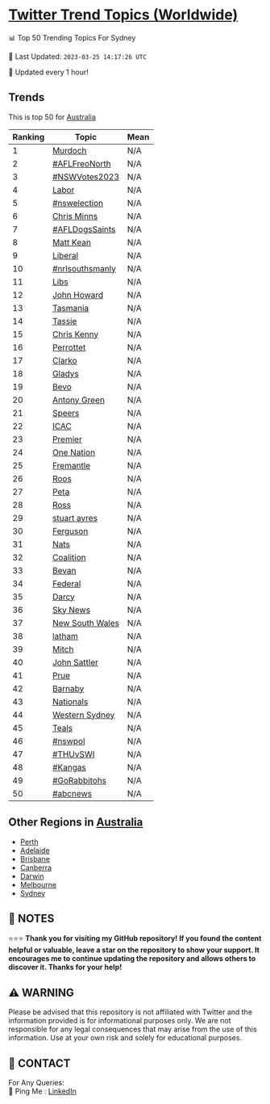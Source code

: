 [Twitter Trend Topics (Worldwide)](https://github.com/ErcinDedeoglu/Twitter-Trend-Topics)
==========


📊 Top 50 Trending Topics For Sydney

📆 Last Updated: `2023-03-25 14:17:26 UTC`

🔧 Updated every 1 hour!


## Trends

This is top 50 for [Australia](</Australia>)

| Ranking | Topic | Mean |
| ------- | ------------ | ------------ |
| 1 | [Murdoch](http://twitter.com/search?q=Murdoch) | N/A |
| 2 | [#AFLFreoNorth](http://twitter.com/search?q=%23AFLFreoNorth) | N/A |
| 3 | [#NSWVotes2023](http://twitter.com/search?q=%23NSWVotes2023) | N/A |
| 4 | [Labor](http://twitter.com/search?q=Labor) | N/A |
| 5 | [#nswelection](http://twitter.com/search?q=%23nswelection) | N/A |
| 6 | [Chris Minns](http://twitter.com/search?q=Chris+Minns) | N/A |
| 7 | [#AFLDogsSaints](http://twitter.com/search?q=%23AFLDogsSaints) | N/A |
| 8 | [Matt Kean](http://twitter.com/search?q=Matt+Kean) | N/A |
| 9 | [Liberal](http://twitter.com/search?q=Liberal) | N/A |
| 10 | [#nrlsouthsmanly](http://twitter.com/search?q=%23nrlsouthsmanly) | N/A |
| 11 | [Libs](http://twitter.com/search?q=Libs) | N/A |
| 12 | [John Howard](http://twitter.com/search?q=John+Howard) | N/A |
| 13 | [Tasmania](http://twitter.com/search?q=Tasmania) | N/A |
| 14 | [Tassie](http://twitter.com/search?q=Tassie) | N/A |
| 15 | [Chris Kenny](http://twitter.com/search?q=Chris+Kenny) | N/A |
| 16 | [Perrottet](http://twitter.com/search?q=Perrottet) | N/A |
| 17 | [Clarko](http://twitter.com/search?q=Clarko) | N/A |
| 18 | [Gladys](http://twitter.com/search?q=Gladys) | N/A |
| 19 | [Bevo](http://twitter.com/search?q=Bevo) | N/A |
| 20 | [Antony Green](http://twitter.com/search?q=Antony+Green) | N/A |
| 21 | [Speers](http://twitter.com/search?q=Speers) | N/A |
| 22 | [ICAC](http://twitter.com/search?q=ICAC) | N/A |
| 23 | [Premier](http://twitter.com/search?q=Premier) | N/A |
| 24 | [One Nation](http://twitter.com/search?q=One+Nation) | N/A |
| 25 | [Fremantle](http://twitter.com/search?q=Fremantle) | N/A |
| 26 | [Roos](http://twitter.com/search?q=Roos) | N/A |
| 27 | [Peta](http://twitter.com/search?q=Peta) | N/A |
| 28 | [Ross](http://twitter.com/search?q=Ross) | N/A |
| 29 | [stuart ayres](http://twitter.com/search?q=stuart+ayres) | N/A |
| 30 | [Ferguson](http://twitter.com/search?q=Ferguson) | N/A |
| 31 | [Nats](http://twitter.com/search?q=Nats) | N/A |
| 32 | [Coalition](http://twitter.com/search?q=Coalition) | N/A |
| 33 | [Bevan](http://twitter.com/search?q=Bevan) | N/A |
| 34 | [Federal](http://twitter.com/search?q=Federal) | N/A |
| 35 | [Darcy](http://twitter.com/search?q=Darcy) | N/A |
| 36 | [Sky News](http://twitter.com/search?q=Sky+News) | N/A |
| 37 | [New South Wales](http://twitter.com/search?q=New+South+Wales) | N/A |
| 38 | [latham](http://twitter.com/search?q=latham) | N/A |
| 39 | [Mitch](http://twitter.com/search?q=Mitch) | N/A |
| 40 | [John Sattler](http://twitter.com/search?q=John+Sattler) | N/A |
| 41 | [Prue](http://twitter.com/search?q=Prue) | N/A |
| 42 | [Barnaby](http://twitter.com/search?q=Barnaby) | N/A |
| 43 | [Nationals](http://twitter.com/search?q=Nationals) | N/A |
| 44 | [Western Sydney](http://twitter.com/search?q=Western+Sydney) | N/A |
| 45 | [Teals](http://twitter.com/search?q=Teals) | N/A |
| 46 | [#nswpol](http://twitter.com/search?q=%23nswpol) | N/A |
| 47 | [#THUvSWI](http://twitter.com/search?q=%23THUvSWI) | N/A |
| 48 | [#Kangas](http://twitter.com/search?q=%23Kangas) | N/A |
| 49 | [#GoRabbitohs](http://twitter.com/search?q=%23GoRabbitohs) | N/A |
| 50 | [#abcnews](http://twitter.com/search?q=%23abcnews) | N/A |



## Other Regions in [Australia](</Australia>)

* [Perth](</Australia/Perth.md>)
* [Adelaide](</Australia/Adelaide.md>)
* [Brisbane](</Australia/Brisbane.md>)
* [Canberra](</Australia/Canberra.md>)
* [Darwin](</Australia/Darwin.md>)
* [Melbourne](</Australia/Melbourne.md>)
* [Sydney](</Australia/Sydney.md>)



## 📝 NOTES

⭐⭐⭐ **Thank you for visiting my GitHub repository! If you found the content helpful or valuable, leave a star on the repository to show your support. It encourages me to continue updating the repository and allows others to discover it. Thanks for your help!**


## ⚠️ WARNING

Please be advised that this repository is not affiliated with Twitter and the information provided is for informational purposes only. We are not responsible for any legal consequences that may arise from the use of this information. Use at your own risk and solely for educational purposes.


## 📨 CONTACT

 For Any Queries:  
            🏓 Ping Me : [LinkedIn](https://www.linkedin.com/in/ercindedeoglu/)

